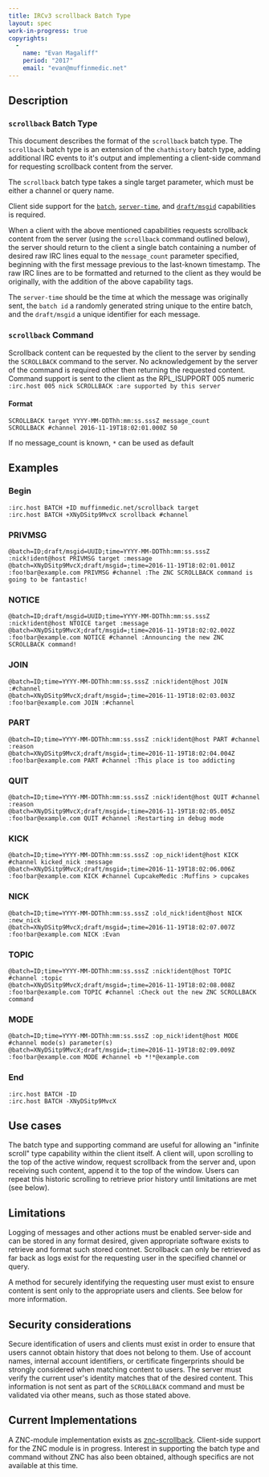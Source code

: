 ```yaml
---
title: IRCv3 scrollback Batch Type
layout: spec
work-in-progress: true
copyrights:
  -
    name: "Evan Magaliff"
    period: "2017"
    email: "evan@muffinmedic.net"
---
```

## Description
### `scrollback` Batch Type
This document describes the format of the `scrollback` batch type. The `scrollback` batch type is an extension of the `chathistory` batch type, adding additional IRC events to it's output and implementing a client-side command for requesting scrollback content from the server.

The `scrollback` batch type takes a single target parameter, which must be either a channel or query name.

Client side support for the [`batch`][batch], [`server-time`][server-time], and [`draft/msgid`](https://github.com/ircv3/ircv3-specifications/pull/285) capabilities is required.

When a client with the above mentioned capabilities requests scrollback content from the server (using the `scrollback` command outlined below), the server should return to the client a single batch containing a number of desired raw IRC lines equal to the `message_count` parameter specified, beginning with the first message previous to the last-known timestamp. The raw IRC lines are to be formatted and returned to the client as they would be originally, with the addition of the above capability tags.

The `server-time` should be the time at which the message was originally sent, the `batch id` a randomly generated string unique to the entire batch, and the `draft/msgid` a unique identifier for each message.

### `scrollback` Command
Scrollback content can be requested by the client to the server by sending the `SCROLLBACK` command to the server. No acknowledgement by the server of the command is required other then returning the requested content. Command support is sent to the client as the RPL_ISUPPORT 005 numeric `:irc.host 005 nick SCROLLBACK :are supported by this server` 

#### Format
    SCROLLBACK target YYYY-MM-DDThh:mm:ss.sssZ message_count
    SCROLLBACK #channel 2016-11-19T18:02:01.000Z 50

If no message_count is known, `*` can be used as default

## Examples

### Begin
    :irc.host BATCH +ID muffinmedic.net/scrollback target
    :irc.host BATCH +XNyDSitp9MvcX scrollback #channel
### PRIVMSG
    @batch=ID;draft/msgid=UUID;time=YYYY-MM-DDThh:mm:ss.sssZ :nick!ident@host PRIVMSG target :message
    @batch=XNyDSitp9MvcX;draft/msgid=;time=2016-11-19T18:02:01.001Z :foo!bar@example.com PRIVMSG #channel :The ZNC SCROLLBACK command is going to be fantastic!
### NOTICE
    @batch=ID;draft/msgid=UUID;time=YYYY-MM-DDThh:mm:ss.sssZ :nick!ident@host NTOICE target :message
    @batch=XNyDSitp9MvcX;draft/msgid=;time=2016-11-19T18:02:02.002Z :foo!bar@example.com NOTICE #channel :Announcing the new ZNC SCROLLBACK command!
### JOIN
    @batch=ID;time=YYYY-MM-DDThh:mm:ss.sssZ :nick!ident@host JOIN :#channel
    @batch=XNyDSitp9MvcX;draft/msgid=;time=2016-11-19T18:02:03.003Z :foo!bar@example.com JOIN :#channel
### PART
    @batch=ID;time=YYYY-MM-DDThh:mm:ss.sssZ :nick!ident@host PART #channel :reason
    @batch=XNyDSitp9MvcX;draft/msgid=;time=2016-11-19T18:02:04.004Z :foo!bar@example.com PART #channel :This place is too addicting
### QUIT
    @batch=ID;time=YYYY-MM-DDThh:mm:ss.sssZ :nick!ident@host QUIT #channel :reason
    @batch=XNyDSitp9MvcX;draft/msgid=;time=2016-11-19T18:02:05.005Z :foo!bar@example.com QUIT #channel :Restarting in debug mode
### KICK
    @batch=ID;time=YYYY-MM-DDThh:mm:ss.sssZ :op_nick!ident@host KICK #channel kicked_nick :message
    @batch=XNyDSitp9MvcX;draft/msgid=;time=2016-11-19T18:02:06.006Z :foo!bar@example.com KICK #channel CupcakeMedic :Muffins > cupcakes
### NICK
    @batch=ID;time=YYYY-MM-DDThh:mm:ss.sssZ :old_nick!ident@host NICK :new_nick
    @batch=XNyDSitp9MvcX;draft/msgid=;time=2016-11-19T18:02:07.007Z :foo!bar@example.com NICK :Evan
### TOPIC
    @batch=ID;time=YYYY-MM-DDThh:mm:ss.sssZ :nick!ident@host TOPIC #channel :topic
    @batch=XNyDSitp9MvcX;draft/msgid=;time=2016-11-19T18:02:08.008Z :foo!bar@example.com TOPIC #channel :Check out the new ZNC SCROLLBACK command
### MODE
    @batch=ID;time=YYYY-MM-DDThh:mm:ss.sssZ :op_nick!ident@host MODE #channel mode(s) parameter(s)
    @batch=XNyDSitp9MvcX;draft/msgid=;time=2016-11-19T18:02:09.009Z :foo!bar@example.com MODE #channel +b *!*@example.com
### End
    :irc.host BATCH -ID
    :irc.host BATCH -XNyDSitp9MvcX

## Use cases
The batch type and supporting command are useful for allowing an "infinite scroll" type capability within the client itself. A client will, upon scrolling to the top of the active window, request scrollback from the server and, upon receiving such content, append it to the top of the window. Users can repeat this historic scrolling to retrieve prior history until limitations are met (see below).

## Limitations
Logging of messages and other actions must be enabled server-side and can be stored in any format desired, given appropriate software exists to retrieve and format such stored contnet. Scrollback can only be retrieved as far back as logs exist for the requesting user in the specified channel or query.

A method for securely identifying the requesting user must exist to ensure content is sent only to the appropriate users and clients. See below for more information.

## Security considerations
Secure identification of users and clients must exist in order to ensure that users cannot obtain history that does not belong to them. Use of account names, internal account identifiers, or certificate fingerprints should be strongly considered when matching content to users. The server must verify the current user's identity matches that of the desired content. This information is not sent as part of the `SCROLLBACK` command and must be validated via other means, such as those stated above.

## Current Implementations
A ZNC-module implementation exists as [znc-scrollback](https://github.com/MuffinMedic/znc-scrollback). Client-side support for the ZNC module is in progress. Interest in supporting the batch type and command without ZNC has also been obtained, although specifics are not available at this time.

[batch]: ../batch-3.2.html
[chathistory]: chathistory-3.3.html
[server-time]: ../server-time-3.2.html
